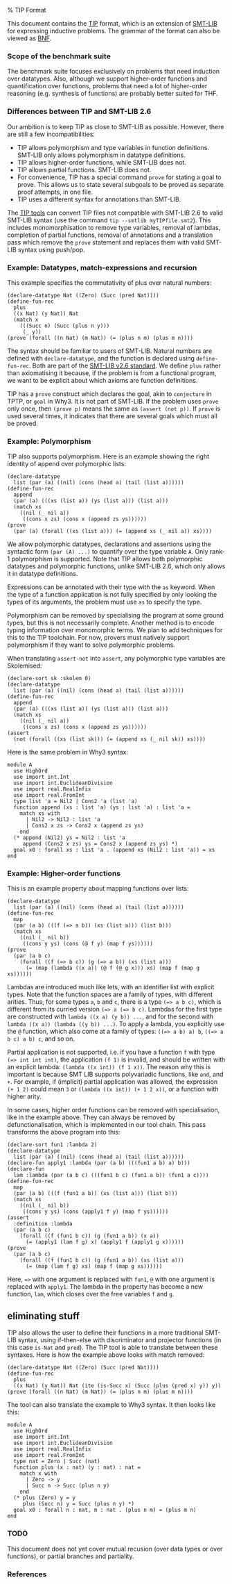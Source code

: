 % TIP Format

This document contains the [TIP](index.html) format, which is an
extension of [SMT-LIB](http://smt-lib.org) for expressing inductive
problems. The grammar of the format can also be viewed as
[BNF](bnf.html).

### Scope of the benchmark suite

The benchmark suite focuses exclusively on problems that need induction over
datatypes. Also, although we support higher-order functions and quantification
over functions, problems that need a lot of higher-order reasoning
(e.g. synthesis of functions) are probably better suited for THF.

<!--
### Criteria

When designing our language extensions, we had these criteria in mind:

1.  The problem format should not look like an encoding: features such
    as data types and pattern matching should be supported natively
    rather than encoded. We should preserve as much information as
    possible from the input problem in case it's useful to a prover.
2.  As far as possible, the syntax should be compatible with SMT-LIB. So
    we do not introduce new features just for the sake of it. We are
    however incompatible with SMT-LIB whenever it's needed to avoid
    breaking the first criterion.
3.  The format should be accessible: easy to understand and easy for
    other tools to use. We have written a tool which removes some of the
    advanced features (such as higher-order functions) from problems to
    help provers that don't support those features.
-->

### Differences between TIP and SMT-LIB 2.6
Our ambition is to keep TIP as close to SMT-LIB as possible.
However, there are still a few incompatibilities:

- TIP allows polymorphism and type variables in function definitions. SMT-LIB
  only allows polymorphism in datatype definitions.
- TIP allows higher-order functions, while SMT-LIB does not.
- TIP allows partial functions. SMT-LIB does not.
- For convenience, TIP has a special command `prove` for stating a goal to prove.
  This allows us to state several subgoals to be proved
  as separate proof attempts, in one file.
- TIP uses a different syntax for annotations than SMT-LIB.

The [TIP tools](http://github.com/tip-org/tools) can convert TIP files not
compatible with SMT-LIB 2.6 to valid SMT-LIB syntax (use the command `tip
--smtlib myTIPfile.smt2`). This includes monomorphisation to remove type
variables, removal of lambdas, completion of partial functions, removal of
annotations and a translation pass which remove the `prove` statement and
replaces them with valid SMT-LIB syntax using push/pop.

### Example: Datatypes, match-expressions and recursion

This example specifies the commutativity of plus over natural numbers:

    (declare-datatype Nat ((Zero) (Succ (pred Nat))))
    (define-fun-rec
      plus
      ((x Nat) (y Nat)) Nat
      (match x
        (((Succ n) (Succ (plus n y)))
         (_ y))
    (prove (forall ((n Nat) (m Nat)) (= (plus n m) (plus m n))))

The syntax should be familiar to users of SMT-LIB. Natural numbers are
defined with `declare-datatype`, and the function is declared using
`define-fun-rec`. Both are part of the
[SMT-LIB v2.6 standard](http://smtlib.cs.uiowa.edu/papers/smt-lib-reference-v2.6-r2017-07-18.pdf).
We define `plus` rather than axiomatising it because, if the problem is from a functional program, we
want to be explicit about which axioms are function definitions.

TIP has a `prove` construct which declares the goal, akin to `conjecture` in
TPTP, or `goal` in Why3. It is not part of SMT-LIB. If the problem uses `prove`
only once, then `(prove p)` means the same as `(assert (not p))`. If `prove` is
used several times, it indicates that there are several goals which must all be proved.

### Example: Polymorphism

TIP also supports polymorphism. Here is an example showing the right
identity of append over polymorphic lists:

    (declare-datatype
      list (par (a) ((nil) (cons (head a) (tail (list a))))))
    (define-fun-rec
      append
      (par (a) (((xs (list a)) (ys (list a))) (list a)))
      (match xs
        ((nil (_ nil a))
         ((cons x zs) (cons x (append zs ys))))))
    (prove
      (par (a) (forall ((xs (list a))) (= (append xs (_ nil a)) xs))))

We allow polymorphic datatypes, declarations and assertions using the
syntactic form `(par (A) ...)` to quantify over the type variable `A`. Only rank-1
polymorphism is supported. Note that TIP allows both polymorphic datatypes and
polymorphic functions, unlike SMT-LIB 2.6, which only allows it in datatype definitions.

<!--
suggested in @smtlam, which is currently waiting to be merged
into CVC4 (@cvc4parPR). This syntax uses the syntactic form
`(par (A) ...)` to quantify over the type variable `A`. Only rank-1
polymorphism is supported.
-->
Expressions can be annotated with their type with the `as` keyword. When
the type of a function application is not fully specified by only
looking the types of its arguments, the problem must use `as` to specify
the type.

Polymorphism can be removed by specialising the program at some ground
types, but this is not necessarily complete. Another method is to encode
typing information over monomorphic terms. We plan to add techniques for
this to the TIP toolchain. For now, provers must natively support
polymorphism if they want to solve polymorphic problems.

When translating `assert-not` into `assert`, any polymorphic type
variables are Skolemised:

    (declare-sort sk :skolem 0)
    (declare-datatype
      list (par (a) ((nil) (cons (head a) (tail (list a))))))
    (define-fun-rec
      append
      (par (a) (((xs (list a)) (ys (list a))) (list a)))
      (match xs
        ((nil (_ nil a))
         ((cons x zs) (cons x (append zs ys))))))
    (assert
      (not (forall ((xs (list sk))) (= (append xs (_ nil sk)) xs))))

Here is the same problem in Why3 syntax:

    module A
      use HighOrd
      use import int.Int
      use import int.EuclideanDivision
      use import real.RealInfix
      use import real.FromInt
      type list 'a = Nil2 | Cons2 'a (list 'a)
      function append (xs : list 'a) (ys : list 'a) : list 'a =
        match xs with
          | Nil2 -> Nil2 : list 'a
          | Cons2 x zs -> Cons2 x (append zs ys)
        end
      (* append (Nil2) ys = Nil2 : list 'a
         append (Cons2 x zs) ys = Cons2 x (append zs ys) *)
      goal x0 : forall xs : list 'a . (append xs (Nil2 : list 'a)) = xs
    end

### Example: Higher-order functions

This is an example property about mapping functions over lists:

    (declare-datatype
      list (par (a) ((nil) (cons (head a) (tail (list a))))))
    (define-fun-rec
      map
      (par (a b) (((f (=> a b)) (xs (list a))) (list b)))
      (match xs
        ((nil (_ nil b))
         ((cons y ys) (cons (@ f y) (map f ys))))))
    (prove
      (par (a b c)
        (forall ((f (=> b c)) (g (=> a b)) (xs (list a)))
          (= (map (lambda ((x a)) (@ f (@ g x))) xs) (map f (map g xs))))))

Lambdas are introduced much like lets, with an identifier list with
explicit types. Note that the function spaces are a family of types,
with different arities. Thus, for some types `a`, `b` and `c`, there is
a type `(=> a b c)`, which is different from its curried version
`(=> a (=> b c)`. Lambdas for the first type are constructed with
`lambda ((x a) (y b)) ...`, and for the second with
`lambda ((x a)) (lambda ((y b)) ...)`. To apply a lambda, you explicitly
use the `@` function, which also come at a family of types:
`((=> a b) a) b`, `((=> a b c) a b) c`, and so on.

Partial application is not supported, i.e. if you have a function `f`
with type `(=> int int int)`, the application `(f 1)` is invalid, and
should be written with an explicit lambda: `(lambda ((x int)) (f 1 x))`.
The reason why this is important is because SMT LIB supports
polyvariadic functions, like `and`, and `+`. For example, if (implicit)
partial application was allowed, the expression `(+ 1 2)` could mean `3`
or `(lambda ((x int)) (+ 1 2 x))`, or a function with higher arity.

In some cases, higher order functions can be removed with
specialisation, like in the example above. They can always be removed by
defunctionalisation, which is implemented in our tool chain. This pass
transforms the above program into this:

    (declare-sort fun1 :lambda 2)
    (declare-datatype
      list (par (a) ((nil) (cons (head a) (tail (list a))))))
    (declare-fun apply1 :lambda (par (a b) (((fun1 a b) a) b)))
    (declare-fun
      lam :lambda (par (a b c) (((fun1 b c) (fun1 a b)) (fun1 a c))))
    (define-fun-rec
      map
      (par (a b) (((f (fun1 a b)) (xs (list a))) (list b)))
      (match xs
        ((nil (_ nil b))
         ((cons y ys) (cons (apply1 f y) (map f ys))))))
    (assert
      :definition :lambda
      (par (a b c)
        (forall ((f (fun1 b c)) (g (fun1 a b)) (x a))
          (= (apply1 (lam f g) x) (apply1 f (apply1 g x))))))
    (prove
      (par (a b c)
        (forall ((f (fun1 b c)) (g (fun1 a b)) (xs (list a)))
          (= (map (lam f g) xs) (map f (map g xs))))))

Here, `=>` with one argument is replaced with `fun1`, `@` with one
argument is replaced with `apply1`. The lambda in the property has
become a new function, `lam`, which closes over the free variables `f`
and `g`.

## eliminating stuff

TIP also allows the user to define their functions in a more traditional
SMT-LIB syntax, using if-then-else with discriminator and projector
functions (in this case `is-Nat` and `pred`). The TIP tool is able to
translate between these syntaxes. Here is how the example above looks
with match removed:

    (declare-datatype Nat ((Zero) (Succ (pred Nat))))
    (define-fun-rec
      plus
      ((x Nat) (y Nat)) Nat (ite (is-Succ x) (Succ (plus (pred x) y)) y))
    (prove (forall ((n Nat) (m Nat)) (= (plus n m) (plus m n))))

The tool can also translate the example to Why3 syntax. It then looks
like this:

    module A
      use HighOrd
      use import int.Int
      use import int.EuclideanDivision
      use import real.RealInfix
      use import real.FromInt
      type nat = Zero | Succ (nat)
      function plus (x : nat) (y : nat) : nat =
        match x with
          | Zero -> y
          | Succ n -> Succ (plus n y)
        end
      (* plus (Zero) y = y
         plus (Succ n) y = Succ (plus n y) *)
      goal x0 : forall n : nat, m : nat . (plus n m) = (plus m n)
    end


### TODO

This document does not yet cover mutual recusion (over data types or
over functions), or partial branches and partiality.

### References
